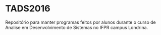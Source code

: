 # TADS2016
Repositório para manter programas feitos por alunos durante o curso de Analise em Desenvolvimento de Sistemas no IFPR campus Londrina.
